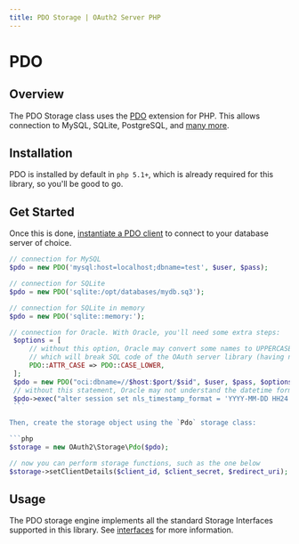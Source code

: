 ```yaml
---
title: PDO Storage | OAuth2 Server PHP
---
```


# PDO

## Overview

The PDO Storage class uses the [PDO](http://www.php.net/manual/en/book.pdo.php)
extension for PHP. This allows connection to MySQL, SQLite, PostgreSQL, and
[many more](http://www.php.net/manual/en/pdo.drivers.php).

## Installation

PDO is installed by default in `php 5.1+`, which is already required for this library,
so you'll be good to go.

## Get Started

Once this is done, [instantiate a PDO client](http://www.php.net/manual/en/pdo.connections.php)
to connect to your database server of choice.

```php
// connection for MySQL
$pdo = new PDO('mysql:host=localhost;dbname=test', $user, $pass);

// connection for SQLite
$pdo = new PDO('sqlite:/opt/databases/mydb.sq3');

// connection for SQLite in memory
$pdo = new PDO('sqlite::memory:');

// connection for Oracle. With Oracle, you'll need some extra steps:
￼$options = [
￼    // without this option, Oracle may convert some names to UPPERCASE,
￼    // which will break SQL code of the OAuth server library (having names written in lowercase)
￼    PDO::ATTR_CASE => PDO::CASE_LOWER,
￼];
￼$pdo = new PDO("oci:dbname=//$host:$port/$sid", $user, $pass, $options);
￼// without this statement, Oracle may not understand the datetime format used by the OAuth server library
￼$pdo->exec("alter session set nls_timestamp_format = 'YYYY-MM-DD HH24:MI:SS'");
￼```

Then, create the storage object using the `Pdo` storage class:

```php
$storage = new OAuth2\Storage\Pdo($pdo);

// now you can perform storage functions, such as the one below
$storage->setClientDetails($client_id, $client_secret, $redirect_uri);
```

>

## Usage

The PDO storage engine implements all the standard Storage Interfaces supported
in this library.  See [interfaces](../custom) for more information.
